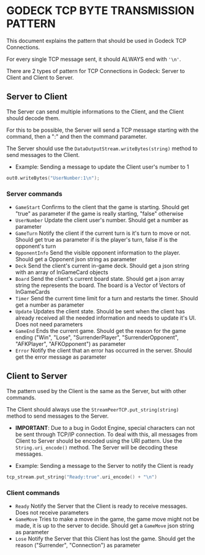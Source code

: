 # GODECK TCP BYTE TRANSMISSION PATTERN

This document explains the pattern that should be used in Godeck TCP Connections.

For every single TCP message sent, it should ALWAYS end with `'\n'`.

There are 2 types of pattern for TCP Connections in Godeck: Server to Client and Client to Server.

## Server to Client

The Server can send multiple informations to the Client, and the Client should decode them.

For this to be possible, the Server will send a TCP message starting with the command, then a ":" and then the command parameter.

The Server should use the `DataOutputStream.writeBytes(string)` method to send messages to the Client.

-   Example: Sending a message to update the Client user's number to 1

```cpp
out0.writeBytes("UserNumber:1\n");
```

### Server commands

-   `GameStart` Confirms to the client that the game is starting. Should get "true" as parameter if the game is really starting, "false" otherwise
-   `UserNumber` Update the client user's number. Should get a number as parameter
-   `GameTurn` Notify the client if the current turn is it's turn to move or not. Should get true as parameter if is the player's turn, false if is the opponent's turn
-   `OpponentInfo` Send the visible opponent information to the player. Should get a Opponent json string as parameter
-   `Deck` Send the client's current in-game deck. Should get a json string with an array of InGameCard objects
-   `Board` Send the client's current board state. Should get a json array string the represents the board. The board is a Vector of Vectors of InGameCards
-   `Timer` Send the current time limit for a turn and restarts the timer. Should get a number as parameter
-   `Update` Updates the client state. Should be sent when the client has already received all the needed information and needs to update it's UI. Does not need parameters
-   `GameEnd` Ends the current game. Should get the reason for the game ending ("Win", "Lose", "SurrenderPlayer", "SurrenderOpponent", "AFKPlayer", "AFKOpponent") as parameter
-   `Error` Notify the client that an error has occurred in the server. Should get the error message as parameter

## Client to Server

The pattern used by the Client is the same as the Server, but with other commands.

The Client should always use the `StreamPeerTCP.put_string(string)` method to send messages to the Server.

-   **IMPORTANT**: Due to a bug in Godot Engine, special characters can not be sent through TCP/IP connection. To deal with this, all messages from Client to Server should be encoded using the URI pattern. Use the `String.uri_encode()` method. The Server will be decoding these messages.

-   Example: Sending a message to the Server to notify the Client is ready

```cpp
tcp_stream.put_string("Ready:true".uri_encode() + "\n")
```

### Client commands

-   `Ready` Notify the Server that the Client is ready to receive messages. Does not receive parameters
-   `GameMove` Tries to make a move in the game, the game move might not be made, it is up to the server to decide. Should get a `GameMove` json string as parameter
-   `Lose` Notify the Server that this Client has lost the game. Should get the reason ("Surrender", "Connection") as parameter

###
